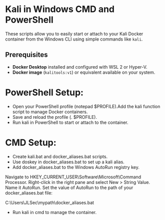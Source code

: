 # Kali in Windows CMD and PowerShell

These scripts allow you to easily start or attach to your Kali Docker container from the Windows CLI using simple commands like `kali`.

## Prerequisites

- **Docker Desktop** installed and configured with WSL 2 or Hyper-V.
- **Docker image** (`kalitools:v1`) or equivalent available on your system.

# PowerShell Setup:

- Open your PowerShell profile (notepad $PROFILE).Add the kali function script to manage Docker containers.
- Save and reload the profile (. $PROFILE).
- Run kali in PowerShell to start or attach to the container.

# CMD Setup:

- Create kali.bat and docker_aliases.bat scripts.
- Use doskey in docker_aliases.bat to set up a kali alias.
- Add docker_aliases.bat to the Windows AutoRun registry key.

Navigate to HKEY_CURRENT_USER\Software\Microsoft\Command Processor.
Right-click in the right pane and select New > String Value. Name it AutoRun.
Set the value of AutoRun to the path of your docker_aliases.bat file:

C:\Users\JLSec\mypath\docker_aliases.bat

- Run kali in cmd to manage the container.
